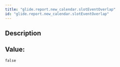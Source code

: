 ```yaml
---
title: "glide.report.new_calendar.slotEventOverlap"
id: "glide.report.new_calendar.slotEventOverlap"
---
```

## Description



## Value: 
```
false
```